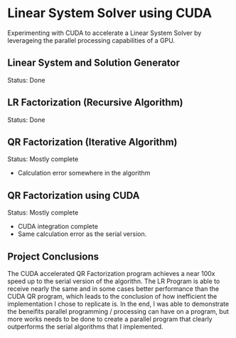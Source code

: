 # Linear System Solver using CUDA
Experimenting with CUDA to accelerate a Linear System Solver by leverageing the parallel processing capabilities of a GPU. 

## Linear System and Solution Generator
Status: Done

## LR Factorization (Recursive Algorithm)
Status: Done

## QR Factorization (Iterative Algorithm)
Status: Mostly complete
- Calculation error somewhere in the algorithm

## QR Factorization using CUDA
Status: Mostly complete
- CUDA integration complete
- Same calculation error as the serial version.

## Project Conclusions
The CUDA accelerated QR Factorization program achieves a near 100x speed up to the serial version of the algorithn. 
The LR Program is able to receive nearly the same and in some cases better performance than the CUDA QR program, which leads to the conclusion of how inefficient the implementation I chose to replicate is. 
In the end, I was able to demonstrate the beneifits parallel programming / processing can have on a program, but more works needs to be done to create a parallel program that clearly outperforms the serial algorithms that I implemented. 
